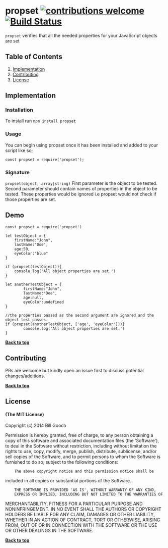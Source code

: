 # propset [![contributions welcome](https://img.shields.io/badge/contributions-welcome-brightgreen.svg?style=flat)](https://github.com/iifeoluwa/propset/issues)[![Build Status](https://travis-ci.org/iifeoluwa/propset.png?branch=master)](https://travis-ci.org/iifeoluwa/propset)

`propset` verifies that all the needed properties for your JavaScript objects are set

## Table of Contents

1. [Implementation](#implementation)
2. [Contributing](#contributing)
3. [License](#license)


## Implementation

### Installation
To install run `npm install propset`

### Usage
You can begin using propset once it has been installed and added to your script like so;

`const propset = require('propset');`

### Signature
`propset(object, array|string)`
First parameter is the object to be tested.
Second parameter should contain names of properties in the object to be tested. These properties would be ignored i.e propset would not check if those properties are set.

## Demo
```
const propset = require('propset')

let testObject = {
	firstName:"John", 
	lastName:"Doe", 
	age:50, 
	eyeColor:"blue"
}

if (propset(testObject)){
	console.log('All object properties are set.')
}

let anotherTestObject = {
        firstName:"John", 
        lastName:"Doe", 
        age:null, 
        eyeColor:undefined
}

//the properties passed as the second argument are ignored and the object test passes.
if (propset(anotherTestObject, ['age', 'eyeColor'])){
        console.log('All object properties are set.')
}

```

**[Back to top](#table-of-contents)**

## Contributing

PRs are welcome but kindly open an issue first to discuss potential changes/additions.

**[Back to top](#table-of-contents)**

## License

#### (The MIT License)

Copyright (c) 2014 Bill Gooch

Permission is hereby granted, free of charge, to any person obtaining
a copy of this software and associated documentation files (the
'Software'), to deal in the Software without restriction, including
without limitation the rights to use, copy, modify, merge, publish,
        distribute, sublicense, and/or sell copies of the Software, and to
permit persons to whom the Software is furnished to do so, subject to
the following conditions:

        The above copyright notice and this permission notice shall be
included in all copies or substantial portions of the Software.

        THE SOFTWARE IS PROVIDED 'AS IS', WITHOUT WARRANTY OF ANY KIND,
        EXPRESS OR IMPLIED, INCLUDING BUT NOT LIMITED TO THE WARRANTIES OF
MERCHANTABILITY, FITNESS FOR A PARTICULAR PURPOSE AND NONINFRINGEMENT.
        IN NO EVENT SHALL THE AUTHORS OR COPYRIGHT HOLDERS BE LIABLE FOR ANY
CLAIM, DAMAGES OR OTHER LIABILITY, WHETHER IN AN ACTION OF CONTRACT,
        TORT OR OTHERWISE, ARISING FROM, OUT OF OR IN CONNECTION WITH THE
SOFTWARE OR THE USE OR OTHER DEALINGS IN THE SOFTWARE.

**[Back to top](#table-of-contents)**








